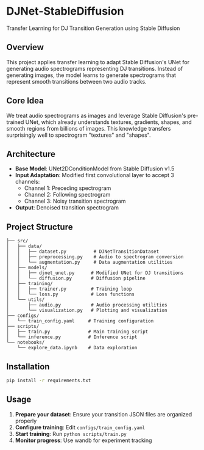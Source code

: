 # DJNet-StableDiffusion

Transfer Learning for DJ Transition Generation using Stable Diffusion

## Overview

This project applies transfer learning to adapt Stable Diffusion's UNet for generating audio spectrograms representing DJ transitions. Instead of generating images, the model learns to generate spectrograms that represent smooth transitions between two audio tracks.

## Core Idea

We treat audio spectrograms as images and leverage Stable Diffusion's pre-trained UNet, which already understands textures, gradients, shapes, and smooth regions from billions of images. This knowledge transfers surprisingly well to spectrogram "textures" and "shapes".

## Architecture

- **Base Model**: UNet2DConditionModel from Stable Diffusion v1.5
- **Input Adaptation**: Modified first convolutional layer to accept 3 channels:
  - Channel 1: Preceding spectrogram
  - Channel 2: Following spectrogram  
  - Channel 3: Noisy transition spectrogram
- **Output**: Denoised transition spectrogram

## Project Structure

```
├── src/
│   ├── data/
│   │   ├── dataset.py          # DJNetTransitionDataset
│   │   ├── preprocessing.py    # Audio to spectrogram conversion
│   │   └── augmentation.py     # Data augmentation utilities
│   ├── models/
│   │   ├── djnet_unet.py      # Modified UNet for DJ transitions
│   │   └── diffusion.py       # Diffusion pipeline
│   ├── training/
│   │   ├── trainer.py         # Training loop
│   │   └── loss.py            # Loss functions
│   └── utils/
│       ├── audio.py           # Audio processing utilities
│       └── visualization.py   # Plotting and visualization
├── configs/
│   └── train_config.yaml     # Training configuration
├── scripts/
│   ├── train.py              # Main training script
│   └── inference.py          # Inference script
└── notebooks/
    └── explore_data.ipynb    # Data exploration
```

## Installation

```bash
pip install -r requirements.txt
```

## Usage

1. **Prepare your dataset**: Ensure your transition JSON files are organized properly
2. **Configure training**: Edit `configs/train_config.yaml`
3. **Start training**: Run `python scripts/train.py`
4. **Monitor progress**: Use wandb for experiment tracking